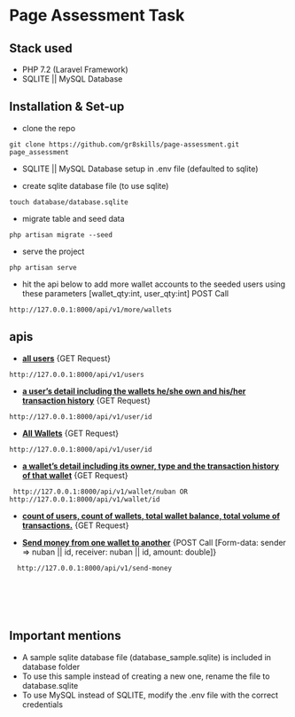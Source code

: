 # Page Assessment Task


## Stack used
- PHP 7.2 (Laravel Framework)
- SQLITE || MySQL Database


## Installation & Set-up

- clone the repo 
```
git clone https://github.com/gr8skills/page-assessment.git page_assessment
```
- SQLITE || MySQL Database setup in .env file (defaulted to sqlite)

- create sqlite database file (to use sqlite)
```
touch database/database.sqlite
``` 

- migrate table and seed data
```
php artisan migrate --seed
``` 

- serve the project
```
php artisan serve
``` 

- hit the api below to add more wallet accounts to the seeded users using these parameters [wallet_qty:int, user_qty:int] POST Call
```
http://127.0.0.1:8000/api/v1/more/wallets
``` 


## apis

- **[all users](http://127.0.0.1:8000/api/v1/users)** {GET Request}
```
http://127.0.0.1:8000/api/v1/users
``` 

- **[a user’s detail including the wallets he/she own and his/her transaction history](http://127.0.0.1:8000/api/v1/user/id)** {GET Request}
```
http://127.0.0.1:8000/api/v1/user/id
``` 
- **[All Wallets]( http://127.0.0.1:8000/api/v1/wallets)** {GET Request}
```
http://127.0.0.1:8000/api/v1/user/id
``` 

- **[a wallet’s detail including its owner, type and the transaction history of that wallet](http://127.0.0.1:8000/api/v1/wallet/nuban)** {GET Request}
```
 http://127.0.0.1:8000/api/v1/wallet/nuban OR http://127.0.0.1:8000/api/v1/wallet/id
``` 
- **[count of users, count of wallets, total wallet balance, total volume of transactions.](http://127.0.0.1:8000/api/v1/stats)** {GET Request}

- **[Send money from one wallet to another](http://127.0.0.1:8000/api/v1/send-money)** {POST Call [Form-data: sender => nuban || id, receiver: nuban || id, amount: double]}
```
  http://127.0.0.1:8000/api/v1/send-money
``` 

# &nbsp;

## Important mentions
- A sample sqlite database file (database_sample.sqlite) is included in database folder
- To use this sample instead of creating a new one, rename the file to database.sqlite
- To use MySQL instead of SQLITE, modify the .env file with the correct credentials

